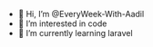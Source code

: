 - 👋 Hi, I’m @EveryWeek-With-Aadil
- 👀 I’m interested in code
- 🌱 I’m currently learning laravel
<!---
EveryWeek-With-Aadil/EveryWeek-With-Aadil is a ✨ special ✨ repository because its `README.md` (this file) appears on your GitHub profile.
You can click the Preview link to take a look at your changes.
--->

